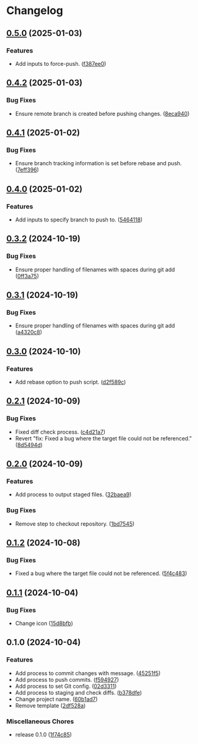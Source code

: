 # Changelog

## [0.5.0](https://github.com/ryohidaka/action-commit-push/compare/v0.4.2...v0.5.0) (2025-01-03)


### Features

* Add inputs to force-push. ([f387ee0](https://github.com/ryohidaka/action-commit-push/commit/f387ee0673040b35936774dfa1b98579915f6875))

## [0.4.2](https://github.com/ryohidaka/action-commit-push/compare/v0.4.1...v0.4.2) (2025-01-03)


### Bug Fixes

* Ensure remote branch is created before pushing changes. ([8eca940](https://github.com/ryohidaka/action-commit-push/commit/8eca94079a00bbd140f639bba3a46a1f6e9727b8))

## [0.4.1](https://github.com/ryohidaka/action-commit-push/compare/v0.4.0...v0.4.1) (2025-01-02)


### Bug Fixes

* Ensure branch tracking information is set before rebase and push. ([7eff396](https://github.com/ryohidaka/action-commit-push/commit/7eff396662b68b2ad8ca06f7efe2280632e9c584))

## [0.4.0](https://github.com/ryohidaka/action-commit-push/compare/v0.3.2...v0.4.0) (2025-01-02)


### Features

* Add inputs to specify branch to push to. ([5464118](https://github.com/ryohidaka/action-commit-push/commit/5464118b0455505369955a123a62d1341f54d247))

## [0.3.2](https://github.com/ryohidaka/action-commit-push/compare/v0.3.1...v0.3.2) (2024-10-19)


### Bug Fixes

* Ensure proper handling of filenames with spaces during git add ([0ff3a75](https://github.com/ryohidaka/action-commit-push/commit/0ff3a75b8b830e9986b043306d1e3d8e9997c461))

## [0.3.1](https://github.com/ryohidaka/action-commit-push/compare/v0.3.0...v0.3.1) (2024-10-19)


### Bug Fixes

* Ensure proper handling of filenames with spaces during git add ([a4320c8](https://github.com/ryohidaka/action-commit-push/commit/a4320c83fb9a627b32f63ee81e9867443e1d4e50))

## [0.3.0](https://github.com/ryohidaka/action-commit-push/compare/v0.2.1...v0.3.0) (2024-10-10)


### Features

* Add rebase option to push script. ([d2f589c](https://github.com/ryohidaka/action-commit-push/commit/d2f589c213ea88888b9d2e14962a7c03d585d168))

## [0.2.1](https://github.com/ryohidaka/action-commit-push/compare/v0.2.0...v0.2.1) (2024-10-09)


### Bug Fixes

* Fixed diff check process. ([c4d21a7](https://github.com/ryohidaka/action-commit-push/commit/c4d21a7b020f079910c60c93a2a1ad54ed8cdeee))
* Revert "fix: Fixed a bug where the target file could not be referenced." ([8d5494d](https://github.com/ryohidaka/action-commit-push/commit/8d5494d149c8906632f208c566e2b08a4049b198))

## [0.2.0](https://github.com/ryohidaka/action-commit-push/compare/v0.1.2...v0.2.0) (2024-10-09)


### Features

* Add process to output staged files. ([32baea9](https://github.com/ryohidaka/action-commit-push/commit/32baea978a55b377c3ab5f77db976fd792fb43af))


### Bug Fixes

* Remove step to checkout repository. ([1bd7545](https://github.com/ryohidaka/action-commit-push/commit/1bd754562750144a536c95ea06f7f375f288e2b1))

## [0.1.2](https://github.com/ryohidaka/action-commit-push/compare/v0.1.1...v0.1.2) (2024-10-08)


### Bug Fixes

* Fixed a bug where the target file could not be referenced. ([5f4c483](https://github.com/ryohidaka/action-commit-push/commit/5f4c48349c8e076a0471c9da3226cdf2a92b5393))

## [0.1.1](https://github.com/ryohidaka/action-commit-push/compare/v0.1.0...v0.1.1) (2024-10-04)


### Bug Fixes

* Change icon ([15d8bfb](https://github.com/ryohidaka/action-commit-push/commit/15d8bfbc50df39c784908a24e7de0a882f4a3889))

## 0.1.0 (2024-10-04)


### Features

* Add process to commit changes with message. ([45251f5](https://github.com/ryohidaka/action-commit-push/commit/45251f51ab7275794cb09f50ae5a1e08bad8262a))
* Add process to push commits. ([f594927](https://github.com/ryohidaka/action-commit-push/commit/f5949279ea49344de9035ce02936cafbaad68049))
* Add process to set Git config. ([02d3311](https://github.com/ryohidaka/action-commit-push/commit/02d33119338c926440fd42dcaf75d2b3b790ed8c))
* Add process to staging and check diffs. ([b378dfe](https://github.com/ryohidaka/action-commit-push/commit/b378dfe49a081828a4707411d5e2bc1aa294172c))
* Change project name. ([60b1ad7](https://github.com/ryohidaka/action-commit-push/commit/60b1ad75ee1d58070cb833e698fe94168d7a7ed6))
* Remove template ([2df528a](https://github.com/ryohidaka/action-commit-push/commit/2df528a8a070ad9237b418d6efde3232e6816d34))


### Miscellaneous Chores

* release 0.1.0 ([1f74c85](https://github.com/ryohidaka/action-commit-push/commit/1f74c859f4d280d8a623b470b5f2378d434e8558))
